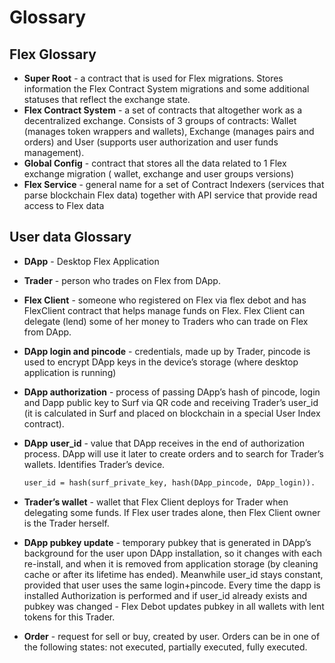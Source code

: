 # Glossary

## Flex Glossary

* **Super Root** - a contract that is used for Flex migrations. Stores information the Flex Contract System migrations and some additional statuses that reflect the exchange state.
* **Flex Contract System** - a set of contracts that altogether work as a decentralized exchange. Consists of 3 groups of contracts: Wallet (manages token wrappers and wallets), Exchange (manages pairs and orders) and User (supports user authorization and user funds management).
* **Global Config** - contract that stores all the data related to 1 Flex exchange migration ( wallet, exchange and user groups versions)
* **Flex Service** - general name for a set of Contract Indexers (services that parse blockchain Flex data) together with API service that provide read access to Flex data

## **User data Glossary**

* **DApp** - Desktop Flex Application
* **Trader** - person who trades on Flex from DApp.
* **Flex Client** - someone who registered on Flex via flex debot and has FlexClient contract that helps manage funds on Flex. Flex Client can delegate (lend) some of her money to Traders who can trade on Flex from DApp.
* **DApp login and pincode** - credentials, made up by Trader, pincode is used to encrypt DApp keys in the device’s storage (where desktop application is running)
* **DApp authorization** - process of passing DApp’s hash of pincode, login and Dapp public key to Surf via QR code and receiving Trader’s user\_id (it is calculated in Surf and placed on blockchain in a special User Index contract).
*   **DApp** **user\_id** - value that DApp receives in the end of authorization process. DApp will use it later to create orders and to search for Trader’s wallets. Identifies Trader’s device.

    ```graphql
    user_id = hash(surf_private_key, hash(DApp_pincode, DApp_login)).  
    ```
* **Trader’s wallet** - wallet that Flex Client deploys for Trader when delegating some funds. If Flex user trades alone, then Flex Client owner is the Trader herself.
* **DApp pubkey update** - temporary pubkey that is generated in DApp’s background for the user upon DApp installation, so it changes with each re-install, and when it is removed from application storage (by cleaning cache or after its lifetime has ended). Meanwhile user\_id stays constant, provided that user uses the same login+pincode. Every time the dapp is installed Authorization is performed and if user\_id already exists and pubkey was changed - Flex Debot updates pubkey in all wallets with lent tokens for this Trader.
* **Order** - request for sell or buy, created by user. Orders can be in one of the following states: not executed, partially executed, fully executed.

